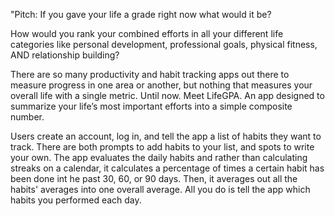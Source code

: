 "Pitch:  If you gave your life a grade right now what would it be?

How would you rank your combined efforts in all your different life categories like personal development, professional goals, physical fitness, AND relationship building?

There are so many productivity and habit tracking apps out there to measure progress in one area or another, but nothing that measures your overall life with a single metric. Until now. Meet LifeGPA. An app designed to summarize your life’s most important efforts into a simple composite number. 

Users create an account, log in, and tell the app a list of habits they want to track. There are both prompts to add habits to your list, and spots to write your own. The app evaluates the daily habits and rather than calculating streaks on a calendar, it calculates a percentage of times a certain habit has been done int he past 30, 60, or 90 days.  Then, it averages out all the habits' averages into one overall average. All you do is tell the app which habits you performed each day.